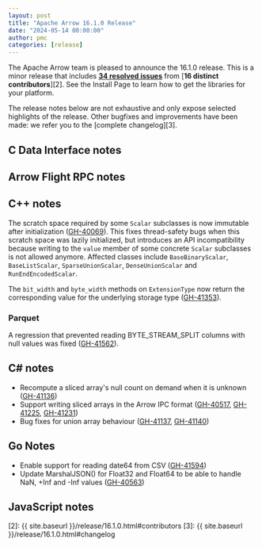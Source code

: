 ```yaml
---
layout: post
title: "Apache Arrow 16.1.0 Release"
date: "2024-05-14 00:00:00"
author: pmc
categories: [release]
---
```

<!--
{% comment %}
Licensed to the Apache Software Foundation (ASF) under one or more
contributor license agreements.  See the NOTICE file distributed with
this work for additional information regarding copyright ownership.
The ASF licenses this file to you under the Apache License, Version 2.0
(the "License"); you may not use this file except in compliance with
the License.  You may obtain a copy of the License at

http://www.apache.org/licenses/LICENSE-2.0

Unless required by applicable law or agreed to in writing, software
distributed under the License is distributed on an "AS IS" BASIS,
WITHOUT WARRANTIES OR CONDITIONS OF ANY KIND, either express or implied.
See the License for the specific language governing permissions and
limitations under the License.
{% endcomment %}
-->


The Apache Arrow team is pleased to announce the 16.1.0 release.
This is a minor release that includes [**34 resolved issues**][1]
from [**16 distinct contributors**][2]. See the Install Page to learn how to get the libraries for your platform.

The release notes below are not exhaustive and only expose selected highlights
of the release. Other bugfixes and improvements have been made: we refer
you to the [complete changelog][3].

## C Data Interface notes


## Arrow Flight RPC notes


## C++ notes

The scratch space required by some `Scalar` subclasses is now immutable after
initialization ([GH-40069](https://github.com/apache/arrow/issues/40069)). This fixes thread-safety bugs when this scratch
space was lazily initialized, but introduces an API incompatibility because
writing to the `value` member of some concrete `Scalar` subclasses is not
allowed anymore. Affected classes include `BaseBinaryScalar`, `BaseListScalar`,
`SparseUnionScalar`, `DenseUnionScalar` and `RunEndEncodedScalar`.

The `bit_width` and `byte_width` methods on `ExtensionType` now return the
corresponding value for the underlying storage type ([GH-41353](https://github.com/apache/arrow/issues/41353)).

### Parquet

A regression that prevented reading BYTE_STREAM_SPLIT columns with null values
was fixed ([GH-41562](https://github.com/apache/arrow/issues/41562)).

## C# notes
* Recompute a sliced array's null count on demand when it is unknown ([GH-41136](https://github.com/apache/arrow/issues/41136))
* Support writing sliced arrays in the Arrow IPC format ([GH-40517](https://github.com/apache/arrow/issues/40517), [GH-41225](https://github.com/apache/arrow/issues/41225), [GH-41231](https://github.com/apache/arrow/issues/41231))
* Bug fixes for union array behaviour ([GH-41137](https://github.com/apache/arrow/issues/41137), [GH-41140](https://github.com/apache/arrow/issues/41140))

## Go Notes

* Enable support for reading date64 from CSV ([GH-41594](https://github.com/apache/arrow/issues/41594))
* Update MarshalJSON() for Float32 and Float64 to be able to handle NaN, +Inf and -Inf values ([GH-40563](https://github.com/apache/arrow/issues/40563))

## JavaScript notes


[1]: https://github.com/apache/arrow/milestone/63?closed=1
[2]: {{ site.baseurl }}/release/16.1.0.html#contributors
[3]: {{ site.baseurl }}/release/16.1.0.html#changelog
